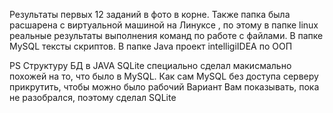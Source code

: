 Результаты первых 12 заданий в фото в корне. Также папка была расшарена с виртуальной машиной на Линуксе , по этому в папке linux реальные результаты выполнения команд по работе с файлами.  В папке MySQL тексты скриптов.
В папке Java проект intelligiIDEA по ООП 


PS Структуру БД в JAVA SQLite специально сделал макисмально похожей на то, что было в MySQL. Как сам MySQL без доступа серверу прикрутить, чтобы можно было рабочий Вариант Вам показывать,  пока не разобрался, поэтому сделал SQLite
